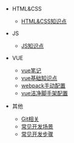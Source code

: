 - HTML&CSS

  - [HTML&CSS知识点](./html&css/1.html总结.md)

- JS

  - [JS知识点](./js/2.JS.md)

- VUE

  - [vue笔记](./vue/3.vue笔记.md)
  - [vue基础知识点](./vue/4.vue基础阶段知识点总结.md)
  - [webpack手动配置](./vue/1.webpack配置.md)
  - [vue洁净脚手架配置](./vue/2.vue洁净脚手架配置.md)

- 其他

  - [Git相关](./others//3.git相关操作.md)
  - [常见开发场景](./others//1.常见开发场景代码.md)
  - [常见开发步骤](./others//2.常见开发场景步骤.md)